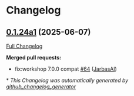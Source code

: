 # Changelog

## [0.1.24a1](https://github.com/OpenVoiceOS/ovos-skill-parrot/tree/0.1.24a1) (2025-06-07)

[Full Changelog](https://github.com/OpenVoiceOS/ovos-skill-parrot/compare/0.1.23...0.1.24a1)

**Merged pull requests:**

- fix:workshop 7.0.0 compat [\#64](https://github.com/OpenVoiceOS/ovos-skill-parrot/pull/64) ([JarbasAl](https://github.com/JarbasAl))



\* *This Changelog was automatically generated by [github_changelog_generator](https://github.com/github-changelog-generator/github-changelog-generator)*
